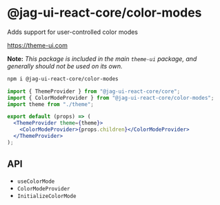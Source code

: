 # @jag-ui-react-core/color-modes

Adds support for user-controlled color modes

https://theme-ui.com

**Note:** _This package is included in the main `theme-ui` package, and generally should not be used on its own._

```sh
npm i @jag-ui-react-core/color-modes
```

```jsx
import { ThemeProvider } from "@jag-ui-react-core/core";
import { ColorModeProvider } from "@jag-ui-react-core/color-modes";
import theme from "./theme";

export default (props) => (
  <ThemeProvider theme={theme}>
    <ColorModeProvider>{props.children}</ColorModeProvider>
  </ThemeProvider>
);
```

## API

- `useColorMode`
- `ColorModeProvider`
- `InitializeColorMode`
